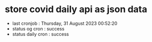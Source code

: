 # store covid daily api as json data

- last cronjob : Thursday, 31 August 2023 00:52:20
- status og cron : success
- status daily cron : success
      
      